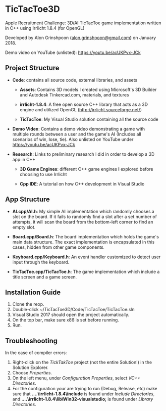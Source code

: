 # TicTacToe3D
Apple Recruitment Challenge: 3D/AI TicTacToe game implementation written in C++ using Irrlicht 1.8.4 (for OpenGL)

Developed by Alon Grinshpoon (alon.grinshpoon@gmail.com) on January 2018.

Demo video on YouTube (unlisted): https://youtu.be/acUKPvx-JCk

## Project Structure

- __Code__: contains all source code, external libraries, and assets
  
  - __Assets__: Contains 3D models I created using Microsoft's 3D Builder and Autodesk Tinkercad.com, materials, and textures
  
  - __irrlicht-1.8.4__: A free open source C++ library that acts as a 3D engine and utilized OpenGL (http://irrlicht.sourceforge.net/)
  
  - __TicTacToe__: My Visual Studio solution containing all the source code
 
- __Demo Video__: Contains a demo video demonstrating a game with multiple rounds between a user and the game's AI (Includes all scenarios of win, lose, tie). Also unlisted on YouTube under https://youtu.be/acUKPvx-JCk
 
- __Research__: Links to preliminary research I did in order to develop a 3D app in C++

  - __3D Game Engines__: different C++ game engines I explored before choosing to use Irrlicht
  
  - __Cpp IDE__: A tutorial on how C++ development in Visual Studio
  
## App Structure
  
  - __AI.cpp/AI.h__: My simple AI implementation which randomly chooses a slot on the board. If it fails to randomly find a slot after a set number of attempts, it will scan the board from the bottom-left corner to find an empty slot.
  
  - __Board.cpp/Board.h__: The board implementation which holds the game's main data structure. The exact implementation is encapsulated in this cases, hidden from other game components.

  - __Keyboard.cpp/Keyboard.h__: An event handler customized to detect user input through the keyboard.

  - __TicTacToe.cpp/TicTacToe.h__: The game implementation which include a title screen and a game screen.

## Installation Guide

1. Clone the reop.
2. Double-click ~/TicTacToe3D/Code/TicTacToe/TicTacToe.sln
3. Visual Studio 2017 should open the project automatically.
4. On the top bar, make sure x86 is set before running.
5. Run.

## Troubleshooting

In the case of compiler errors:

1. Right-click on the _TickTakToe_ project (not the entire Solution!) in the Solution Explorer.
2. Choose _Properties_.
3. On the left menu, under _Configuration Properties_, select _VC++ Directories_.
4. For the configuration your are trying to run (Debug, Release, etc) make sure that __..\..\irrlicht-1.8.4\include__ is found under _Include Directories_, and __..\..\irrlicht-1.8.4\lib\Win32-visualstudio;__ is found under _Library Directories_.
